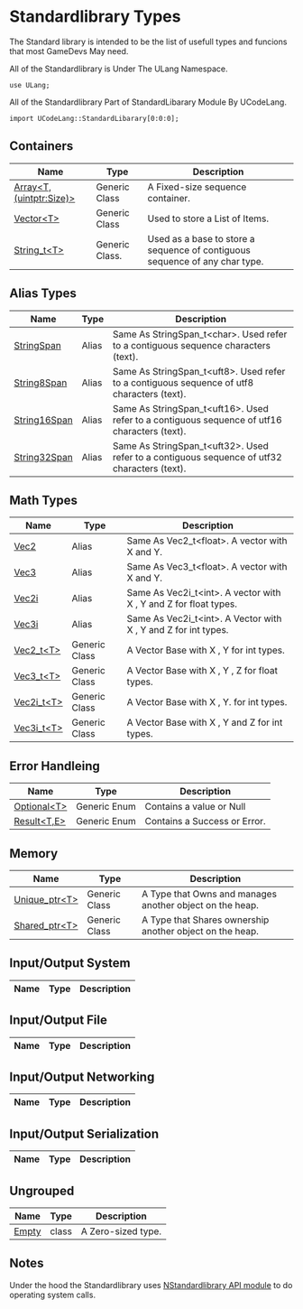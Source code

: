 # Standardlibrary Types


The Standard library is intended to be the list of usefull types and funcions that most GameDevs May need.


All of the Standardlibrary is Under The ULang Namespace.

```
use ULang;
```

All of the Standardlibrary Part of StandardLibarary Module By UCodeLang.

```
import UCodeLang::StandardLibarary[0:0:0];
```


## Containers
| Name | Type | Description |
|--- | --- |  --- | 
[Array\<T,(uintptr:Size)>](./Containers/Array.md) | Generic Class | A Fixed-size sequence container.
[Vector\<T>](./Containers/Vector.md) | Generic Class |  Used to store a List of Items.
[String_t\<T>](./Containers/String_t.md)| Generic Class. | Used as a base to  store a   sequence of contiguous sequence of any char type.

## Alias Types
| Name | Type | Description |
|--- | --- |  --- | 
[StringSpan](./Alias/StringSpan.md) | Alias | Same As StringSpan_t\<char>. Used refer to a contiguous sequence characters (text). 
[String8Span](./Alias/String8Span.md) | Alias | Same As StringSpan_t\<uft8>. Used refer to a contiguous sequence of utf8 characters (text). 
[String16Span](./Alias/String16Span.md) | Alias | Same As StringSpan_t\<uft16>. Used refer to a contiguous sequence of utf16 characters (text). 
[String32Span](./Alias/String32Span.md) | Alias | Same As StringSpan_t\<uft32>. Used refer to a contiguous sequence of utf32 characters (text). 
 

## Math Types
| Name | Type | Description |
|--- | --- |  --- | 
[Vec2]()  | Alias | Same As Vec2_t\<float>. A vector with X and Y.
[Vec3]()  | Alias | Same As Vec3_t\<float>. A vector with X and Y.
[Vec2i]()  | Alias | Same As Vec2i_t\<int>. A vector with X , Y and Z for float types.
[Vec3i]() | Alias | Same As Vec2i_t\<int>. A Vector with X , Y and Z for int types.
[Vec2_t\<T>](./Types/Generic/VecTypes.md)  | Generic Class | A Vector Base with X , Y  for int types.
[Vec3_t\<T>](./Types/Generic/VecTypes.md) | Generic Class | A Vector Base with X , Y , Z for float types.
[Vec2i_t\<T>](./Types/Generic/VecTypes.md)| Generic Class | A Vector Base with X , Y. for int types.
[Vec3i_t\<T>](./Types/Generic/VecTypes.md)| Generic Class | A Vector Base with X , Y and Z for int types.

## Error Handleing
| Name | Type | Description |
|--- | --- |  --- | 
[Optional\<T>](./Types/Generic/optional.md) | Generic Enum |  Contains a value or Null 
[Result\<T,E>](./Types/Generic/optional.md) | Generic Enum | Contains a Success or Error.

## Memory 
| Name | Type | Description |
|--- | --- |  --- | 
[Unique_ptr\<T>](./Types/Generic/Unique_ptr.md)| Generic Class | A Type that Owns and manages another object on the heap.
[Shared_ptr\<T>](./Types/Generic/Shared_ptr.md)| Generic Class | A Type that Shares ownership  another object on the heap.
## Input/Output System
| Name | Type | Description |
|--- | --- |  --- | 
## Input/Output File
| Name | Type | Description |
|--- | --- |  --- | 
## Input/Output Networking
| Name | Type | Description |
|--- | --- |  --- | 
## Input/Output Serialization
| Name | Type | Description |
|--- | --- |  --- | 

## Ungrouped

| Name | Type | Description |
|--- | --- |  --- | 
[Empty](./Ungrouped/Empty.md) | class | A Zero-sized type. 

## Notes

Under the hood the Standardlibrary uses [NStandardlibrary API module](./APIs/NStandardlibrary.md) to do  operating system calls.